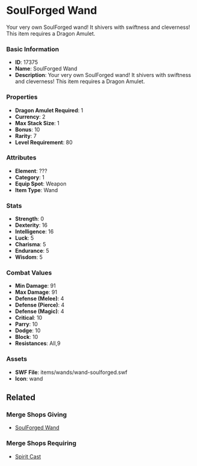 # SoulForged Wand

Your very own SoulForged wand! It shivers with swiftness and cleverness!
This item requires a Dragon Amulet.

### Basic Information

- **ID**: 17375
- **Name**: SoulForged Wand
- **Description**: Your very own SoulForged wand! It shivers with swiftness and cleverness!
This item requires a Dragon Amulet.

### Properties

- **Dragon Amulet Required**: 1
- **Currency**: 2
- **Max Stack Size**: 1
- **Bonus**: 10
- **Rarity**: 7
- **Level Requirement**: 80

### Attributes

- **Element**: ???
- **Category**: 1
- **Equip Spot**: Weapon
- **Item Type**: Wand

### Stats

- **Strength**: 0
- **Dexterity**: 16
- **Intelligence**: 16
- **Luck**: 5
- **Charisma**: 5
- **Endurance**: 5
- **Wisdom**: 5

### Combat Values

- **Min Damage**: 91
- **Max Damage**: 91
- **Defense (Melee)**: 4
- **Defense (Pierce)**: 4
- **Defense (Magic)**: 4
- **Critical**: 10
- **Parry**: 10
- **Dodge**: 10
- **Block**: 10
- **Resistances**: All,9

### Assets

- **SWF File**: items/wands/wand-soulforged.swf
- **Icon**: wand

## Related

### Merge Shops Giving

- [SoulForged Wand](../merge-shops/268-soulforged-wand.md)

### Merge Shops Requiring

- [Spirit Cast](../merge-shops/273-spirit-cast.md)

